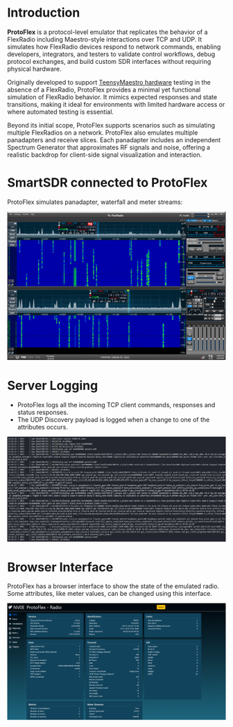 # Introduction

**ProtoFlex** is a protocol-level emulator that replicates the behavior of a FlexRadio including Maestro-style interactions over TCP and UDP. It simulates how FlexRadio devices respond to network commands, enabling developers, integrators, and testers to validate control workflows, debug protocol exchanges, and build custom SDR interfaces without requiring physical hardware.

Originally developed to support [TeensyMaestro hardware](https://github.com/rimuadmin/TeensyMaestro-Hardware) testing in the absence of a FlexRadio, ProtoFlex provides a minimal yet functional simulation of FlexRadio behavior. It mimics expected responses and state transitions, making it ideal for environments with limited hardware access or where automated testing is essential.

Beyond its initial scope, ProtoFlex supports scenarios such as simulating multiple FlexRadios on a network. ProtoFlex also emulates multiple panadapters and receive slices. Each panadapter includes an independent Spectrum Generator that approximates RF signals and noise, offering a realistic backdrop for client-side signal visualization and interaction.

# SmartSDR connected to ProtoFlex
ProtoFlex simulates panadapter, waterfall and meter streams:

![SmartSDR Connected](https://github.com/rimuadmin/ProtoFlex/blob/main/images/smart_sdr.png)

# Server Logging
- ProtoFlex logs all the incoming TCP client commands, responses and status responses. 
- The UDP Discovery payload is logged when a change to one of the attributes occurs.

![ProtoFlex Log](https://github.com/rimuadmin/ProtoFlex/blob/main/images/protoflex_log.png "ProtoFlex Log")

# Browser Interface
ProtoFlex has a browser interface to show the state of the emulated radio. Some attributes, like meter values, can be changed using this interface.

![ProtoFlex Main Page](https://github.com/rimuadmin/ProtoFlex/blob/main/images/protoflex_main.png "ProtoFlex Main Page")


